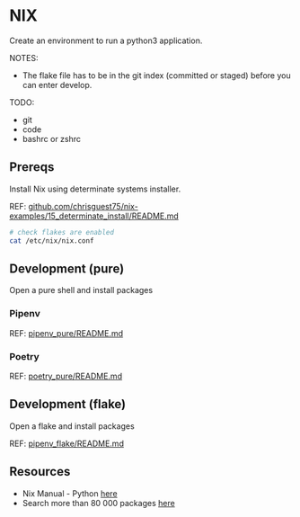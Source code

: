 # NIX

Create an environment to run a python3 application.  

NOTES:

* The flake file has to be in the git index (committed or staged) before you can enter develop.

TODO:

* git
* code
* bashrc or zshrc

## Prereqs

Install Nix using determinate systems installer.  

REF: [github.com/chrisguest75/nix-examples/15_determinate_install/README.md](https://github.com/chrisguest75/nix-examples/blob/master/15_determinate_install/README.md)  

```sh
# check flakes are enabled
cat /etc/nix/nix.conf 
```

## Development (pure)

Open a pure shell and install packages

### Pipenv

REF: [pipenv_pure/README.md](./pipenv_pure/README.md)

### Poetry

REF: [poetry_pure/README.md](./poetry_pure/README.md)

## Development (flake)

Open a flake and install packages

REF: [pipenv_flake/README.md](./pipenv_flake/README.md)

## Resources

* Nix Manual - Python [here](https://nixos.org/manual/nixpkgs/stable/#python)
* Search more than 80 000 packages [here](https://search.nixos.org/)